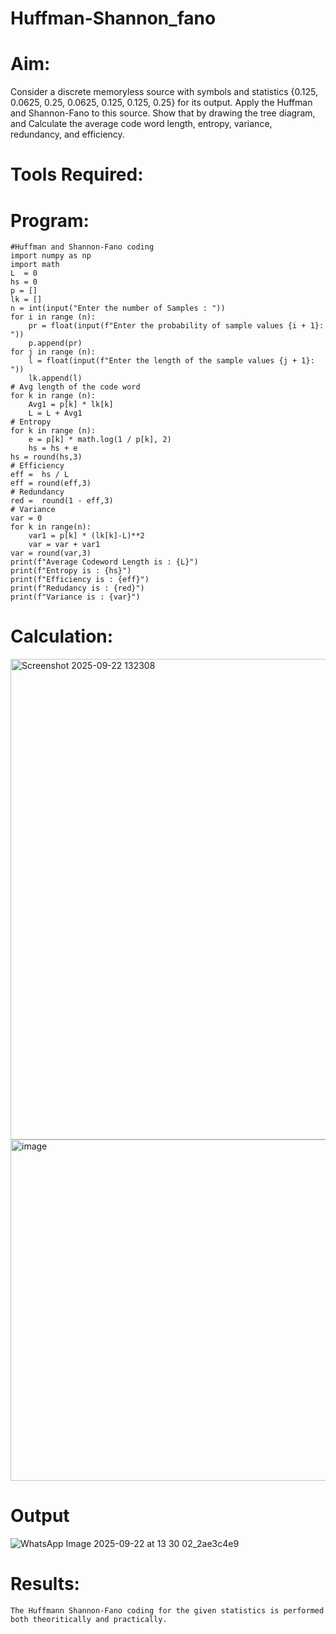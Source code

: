 # Huffman-Shannon_fano
# Aim:
Consider a discrete memoryless source with symbols and statistics {0.125, 0.0625, 0.25, 0.0625, 0.125, 0.125, 0.25} for its output. 
Apply the Huffman and Shannon-Fano to this source. 
Show that by drawing the tree diagram, and 
Calculate the average code word length, entropy, variance, redundancy, and efficiency.
# Tools Required:
# Program:
```
#Huffman and Shannon-Fano coding
import numpy as np
import math 
L  = 0
hs = 0
p = []
lk = []
n = int(input("Enter the number of Samples : "))
for i in range (n): 
    pr = float(input(f"Enter the probability of sample values {i + 1}: "))  
    p.append(pr)
for j in range (n): 
    l = float(input(f"Enter the length of the sample values {j + 1}: "))  
    lk.append(l)
# Avg length of the code word
for k in range (n):
    Avg1 = p[k] * lk[k]
    L = L + Avg1
# Entropy
for k in range (n):
    e = p[k] * math.log(1 / p[k], 2)
    hs = hs + e
hs = round(hs,3)
# Efficiency
eff =  hs / L
eff = round(eff,3)
# Redundancy 
red =  round(1 - eff,3) 
# Variance
var = 0
for k in range(n):
    var1 = p[k] * (lk[k]-L)**2
    var = var + var1
var = round(var,3)
print(f"Average Codeword Length is : {L}")
print(f"Entropy is : {hs}")
print(f"Efficiency is : {eff}")
print(f"Redudancy is : {red}")
print(f"Variance is : {var}")
```
# Calculation:

<img width="576" height="769" alt="Screenshot 2025-09-22 132308" src="https://github.com/user-attachments/assets/eda03f47-07bd-4033-98d4-730839f6e1a4" />

<img width="562" height="546" alt="image" src="https://github.com/user-attachments/assets/be98806d-c594-43f3-83b6-37cead9e04eb" />



# Output
![WhatsApp Image 2025-09-22 at 13 30 02_2ae3c4e9](https://github.com/user-attachments/assets/fba59a47-c02a-446d-84dc-49d7b8d91d29)

# Results:
```
The Huffmann Shannon-Fano coding for the given statistics is performed both theoritically and practically.
```
